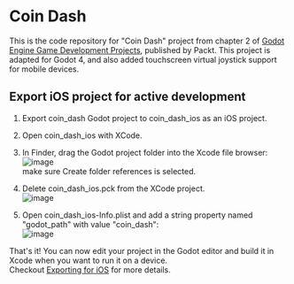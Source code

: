 # Coin Dash
This is the code repository for "Coin Dash" project from chapter 2 of [Godot Engine Game Development Projects](https://www.packtpub.com/game-development/godot-game-engine-projects?utm_source=github&utm_medium=repository&utm_campaign=9781788831505), published by Packt.
This project is adapted for Godot 4, and also added touchscreen virtual joystick support for mobile devices.

## Export iOS project for active development
1. Export coin_dash Godot project to coin_dash_ios as an iOS project.
2. Open coin_dash_ios with XCode.
3. In Finder, drag the Godot project folder into the Xcode file browser:  
   ![image](https://github.com/ryanchang/coin_dash/assets/363083/36bfcd45-da1d-405e-80b4-1d7108e8acb4)  
   make sure Create folder references is selected.

4. Delete coin_dash_ios.pck from the XCode project.  
   ![image](https://github.com/ryanchang/coin_dash/assets/363083/d8c38ee4-cdcd-4ea8-b4ef-66293268d910)  
   
5. Open coin_dash_ios-Info.plist and add a string property named "godot_path" with value "coin_dash":  
   ![image](https://github.com/ryanchang/coin_dash/assets/363083/5a275670-0c4b-4a2f-b245-f8ae766ebf1e)  
   
That's it! You can now edit your project in the Godot editor and build it in Xcode when you want to run it on a device.  
Checkout [Exporting for iOS](https://docs.godotengine.org/en/stable/tutorials/export/exporting_for_ios.html) for more details.

   


